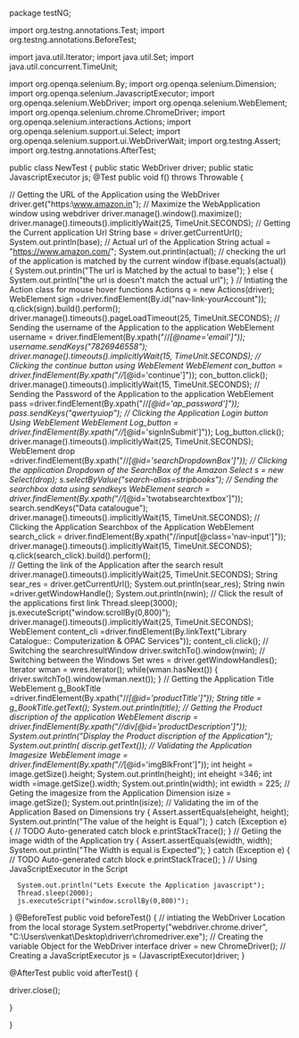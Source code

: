 package testNG;

import org.testng.annotations.Test;
import org.testng.annotations.BeforeTest;

import java.util.Iterator;
import java.util.Set;
import java.util.concurrent.TimeUnit;

import org.openqa.selenium.By;
import org.openqa.selenium.Dimension;
import org.openqa.selenium.JavascriptExecutor;
import org.openqa.selenium.WebDriver;
import org.openqa.selenium.WebElement;
import org.openqa.selenium.chrome.ChromeDriver;
import org.openqa.selenium.interactions.Actions;
import org.openqa.selenium.support.ui.Select;
import org.openqa.selenium.support.ui.WebDriverWait;
import org.testng.Assert;
import org.testng.annotations.AfterTest;

public class NewTest {
	public static WebDriver driver;
	public static JavascriptExecutor js;
  @Test
  public void f() throws Throwable {
	  
//	  Getting the URL of the Application using the WebDriver  
	  driver.get("https:\\www.amazon.in");
//	  Maximize the WebApplication window using webdriver
	  driver.manage().window().maximize();
	  driver.manage().timeouts().implicitlyWait(25, TimeUnit.SECONDS);
//	Getting the Current application Url
	  String base = driver.getCurrentUrl();
	  System.out.println(base);
//	Actual url of the Application
	  String actual = "https://www.amazon.com/";
	  System.out.println(actual);
//	checking the url of the application is matched by the current window 
	  if(base.equals(actual))
	  {
		  System.out.println("The url is Matched by the actual to base");
	  }
	  else
	  {
		  System.out.println("the url is doesn't match the actual url");
	  }
//	Intiating the Action class for mouse hover functions
	  Actions q = new Actions(driver);
	  WebElement sign =driver.findElement(By.id("nav-link-yourAccount"));
	  q.click(sign).build().perform();
	  driver.manage().timeouts().pageLoadTimeout(25, TimeUnit.SECONDS);
//	  Sending the username of the Application to the application
	  WebElement username = driver.findElement(By.xpath("//*[@name='email']"));
	  username.sendKeys("7826946558");
	  driver.manage().timeouts().implicitlyWait(15, TimeUnit.SECONDS);
//	  Clicking the continue button using WebElement
	  WebElement con_button = driver.findElement(By.xpath("//*[@id='continue']"));
	  con_button.click();
	  driver.manage().timeouts().implicitlyWait(15, TimeUnit.SECONDS);
//	  Sending the Password of the Application to the application
	  WebElement pass =driver.findElement(By.xpath("//*[@id='ap_password']"));
	  pass.sendKeys("qwertyuiop");
//	  Clicking the Application Login button Using WebElement
	  WebElement Log_button = driver.findElement(By.xpath("//*[@id='signInSubmit']"));
	  Log_button.click();
	  driver.manage().timeouts().implicitlyWait(25, TimeUnit.SECONDS);
	  WebElement drop =driver.findElement(By.xpath("//*[@id='searchDropdownBox']"));
//    Clicking the application Dropdown of the SearchBox of the Amazon
	  Select s = new Select(drop);
	  s.selectByValue("search-alias=stripbooks");
//	  Sending the searchbox data using sendkeys
	  WebElement search = driver.findElement(By.xpath("//*[@id='twotabsearchtextbox']"));
	  search.sendKeys("Data catalougue");
	  driver.manage().timeouts().implicitlyWait(15, TimeUnit.SECONDS);
//	  Clicking the Application Searchbox of the Application
	  WebElement search_click = driver.findElement(By.xpath("//input[@class='nav-input']"));
	  driver.manage().timeouts().implicitlyWait(15, TimeUnit.SECONDS);
	  q.click(search_click).build().perform();  
//	  Getting the link of the Application after the search result
	  driver.manage().timeouts().implicitlyWait(25, TimeUnit.SECONDS);
      String sear_res = driver.getCurrentUrl();
	  System.out.println(sear_res); 
	  String nwin =driver.getWindowHandle();
	  System.out.println(nwin);
//	  Click the result of the applications first link
	  Thread.sleep(3000);
	  js.executeScript("window.scrollBy(0,800)");
	  driver.manage().timeouts().implicitlyWait(25, TimeUnit.SECONDS);
	  WebElement content_cli =driver.findElement(By.linkText("Library Catalogue:: Computerization & OPAC Services"));
	  content_cli.click();
//	  Switching the searchresultWindow
	  driver.switchTo().window(nwin);
//	  Switching between the Windows
	  Set<String> wres = driver.getWindowHandles();
	  Iterator<String> wman = wres.iterator();
	  while(wman.hasNext())
	  {
		  driver.switchTo().window(wman.next());
	  }
//	  Getting the Application Title
	  WebElement g_BookTitle =driver.findElement(By.xpath("//*[@id='productTitle']"));
	  String title = g_BookTitle.getText();
	  System.out.println(title);
//	  Getting the Product discription of the application
	  WebElement discrip = driver.findElement(By.xpath("//div[@id='productDescription']"));
	  System.out.println("Display the Product discription of the Application");
	  System.out.println( discrip.getText());
//	  Validating the Application Imagesize 
	  WebElement image = driver.findElement(By.xpath("//*[@id='imgBlkFront']"));
	  int height = image.getSize().height;
	  System.out.println(height);
	  int eheight =346;
	  int width =image.getSize().width;
	  System.out.println(width);
	  int ewidth   = 225;
//	  Geting the imagesize from the Application
	  Dimension isize = image.getSize();
	  System.out.println(isize);
//	  Validating the im of the Application Based on Dimensions
	  try {
		Assert.assertEquals(eheight, height);
		System.out.println("The value of the height is Equal");
	} catch (Exception e) {
		// TODO Auto-generated catch block
		e.printStackTrace();
	}
//	  Getiing the image width of the Application
	  try {
		Assert.assertEquals(ewidth, width);
		System.out.println("The Width is equal is Expected");
	} catch (Exception e) {
		// TODO Auto-generated catch block
		e.printStackTrace();
	}
//	 Using JavaScriptExecutor in the Script
	  
	  System.out.println("Lets Execute the Application javascript");
	  Thread.sleep(2000);
      js.executeScript("window.scrollBy(0,800)");
	
      
      
      
  }
  @BeforeTest
  public void beforeTest() {
//	 intiating the WebDriver Location from the local storage
	  System.setProperty("webdriver.chrome.driver", "C:\\Users\\venkat\\Desktop\\driverr\\chromedriver.exe");
//	 Creating the variable Object for the WebDriver interface
	  driver = new ChromeDriver(); 
//	  Creating a JavaScriptExecutor
	  js = (JavascriptExecutor)driver;
  }

  @AfterTest
  public void afterTest() {
	  
	  
 
  driver.close();
  
  
  
  }

}
